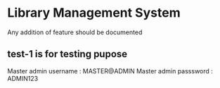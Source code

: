 # Library Management System

Any addition of feature should be documented

## test-1 is for testing pupose

Master admin username : MASTER@ADMIN
Master admin passsword : ADMIN123
